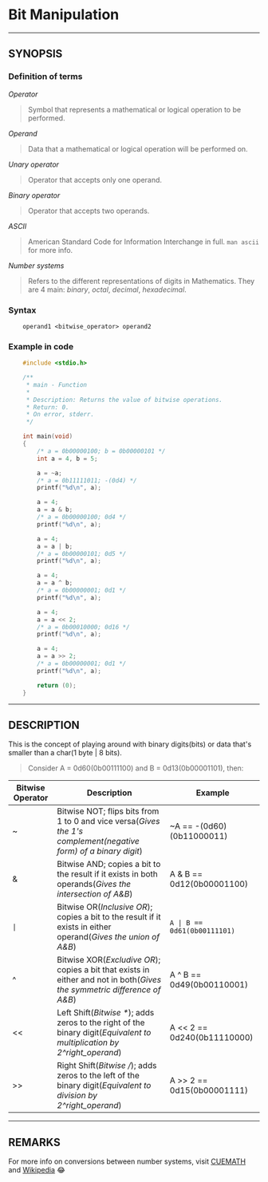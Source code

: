 # Bit Manipulation

-------------------------------------------------------------------------

## SYNOPSIS

### Definition of terms

_Operator_

> Symbol that represents a mathematical or logical operation to be performed.

_Operand_

> Data that a mathematical or logical operation will be performed on.

_Unary operator_

> Operator that accepts only one operand.

_Binary operator_

> Operator that accepts two operands.

_ASCII_

> American Standard Code for Information Interchange in full. `man ascii` for more info.

_Number systems_

> Refers to the different representations of digits in Mathematics. They are 4 main: *binary*, *octal*, *decimal*, *hexadecimal*.

### Syntax

```
	operand1 <bitwise_operator> operand2
```

### Example in code

```c
	#include <stdio.h>

	/**
	 * main - Function
	 *
	 * Description: Returns the value of bitwise operations.
	 * Return: 0.
	 * On error, stderr.
	 */

	int main(void)
	{
		/* a = 0b00000100; b = 0b00000101 */
		int a = 4, b = 5;

		a = ~a;
		/* a = 0b11111011; -(0d4) */
		printf("%d\n", a);

		a = 4;
		a = a & b;
		/* a = 0b00000100; 0d4 */
		printf("%d\n", a);

		a = 4;
		a = a | b;
		/* a = 0b00000101; 0d5 */
		printf("%d\n", a);

		a = 4;
		a = a ^ b;
		/* a = 0b00000001; 0d1 */
		printf("%d\n", a);

		a = 4;
		a = a << 2;
		/* a = 0b00010000; 0d16 */
		printf("%d\n", a);

		a = 4;
		a = a >> 2;
		/* a = 0b00000001; 0d1 */
		printf("%d\n", a);

		return (0);
	}
```

--------------------------------------------------------------------------

## DESCRIPTION

This is the concept of playing around with binary digits(bits) or data that's
smaller than a char(1 byte | 8 bits). 

> Consider A = 0d60(0b00111100) and B = 0d13(0b00001101), then:

| Bitwise Operator | Description | Example |
| -- | -- | -- |
| ~ | Bitwise NOT; flips bits from 1 to 0 and vice versa(*Gives the 1's complement(negative form) of a binary digit*) | ~A == -(0d60)(0b11000011) |
| & | Bitwise AND; copies a bit to the result if it exists in both operands(*Gives the intersection of A&B*) | A & B == 0d12(0b00001100) |
| <code>&#124;</code> | Bitwise OR(*Inclusive OR*); copies a bit to the result if it exists in either operand(*Gives the union of A&B*) | <code>A &#124; B == 0d61(0b00111101)</code> |
| ^ | Bitwise XOR(*Excludive OR*); copies a bit that exists in either and not in both(*Gives the symmetric difference of A&B*) | A ^ B == 0d49(0b00110001) |
| << | Left Shift(_Bitwise *_); adds zeros to the right of the binary digit(*Equivalent to multiplication by 2^right_operand*) | A << 2 == 0d240(0b11110000) |
| >> | Right Shift(_Bitwise /_); adds zeros to the left of the binary digit(*Equivalent to division by 2^right_operand*) | A >> 2 == 0d15(0b00001111) |

--------------------------------------------------------------------------

## REMARKS

For more info on conversions between number systems, visit [CUEMATH](https://www.cuemath.com/numbers/number-systems) and [Wikipedia](https://en.wikipedia.org/wiki/Bitwise_operations_in_C) :joy:
